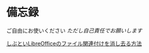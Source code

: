 # 備忘録

ご自由にお使いください
*ただし自己責任でお願いします*

[しぶといLibreOfficeのファイル関連付けを消し去る方法](https://github.com/tk-yoshimura/CommonplaceBook/tree/main/%E3%81%97%E3%81%B6%E3%81%A8%E3%81%84LibreOffice%E3%81%AE%E3%83%95%E3%82%A1%E3%82%A4%E3%83%AB%E9%96%A2%E9%80%A3%E4%BB%98%E3%81%91%E3%82%92%E6%B6%88%E3%81%97%E5%8E%BB%E3%82%8B%E6%96%B9%E6%B3%95)  
